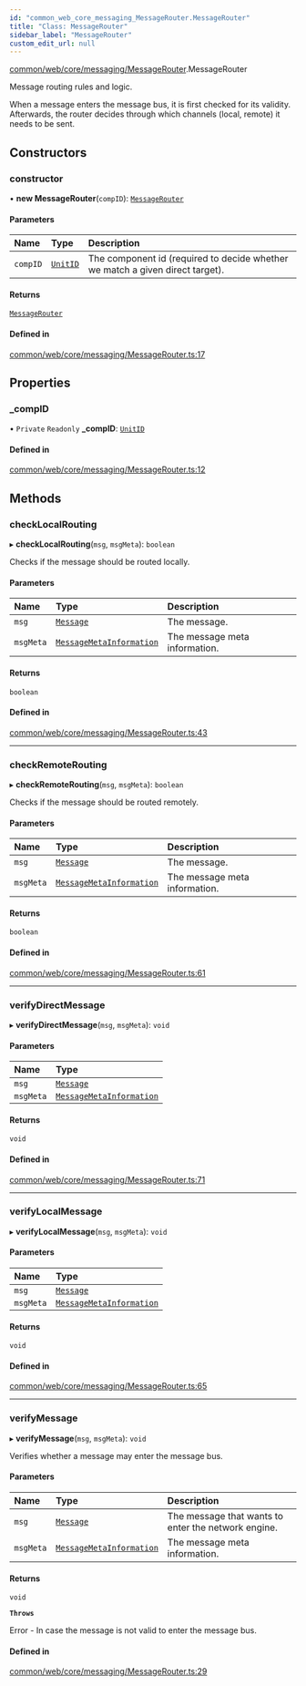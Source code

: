 ```yaml
---
id: "common_web_core_messaging_MessageRouter.MessageRouter"
title: "Class: MessageRouter"
sidebar_label: "MessageRouter"
custom_edit_url: null
---
```


[common/web/core/messaging/MessageRouter](../modules/common_web_core_messaging_MessageRouter.md).MessageRouter

Message routing rules and logic.

When a message enters the message bus, it is first checked for its validity.
Afterwards, the router decides through which channels (local, remote) it needs to be sent.

## Constructors

### constructor

• **new MessageRouter**(`compID`): [`MessageRouter`](common_web_core_messaging_MessageRouter.MessageRouter.md)

#### Parameters

| Name | Type | Description |
| :------ | :------ | :------ |
| `compID` | [`UnitID`](common_web_utils_UnitID.UnitID.md) | The component id (required to decide whether we match a given direct target). |

#### Returns

[`MessageRouter`](common_web_core_messaging_MessageRouter.MessageRouter.md)

#### Defined in

[common/web/core/messaging/MessageRouter.ts:17](https://github.com/Soroush9978/rds-ng/blob/3365237/src/common/web/core/messaging/MessageRouter.ts#L17)

## Properties

### \_compID

• `Private` `Readonly` **\_compID**: [`UnitID`](common_web_utils_UnitID.UnitID.md)

#### Defined in

[common/web/core/messaging/MessageRouter.ts:12](https://github.com/Soroush9978/rds-ng/blob/3365237/src/common/web/core/messaging/MessageRouter.ts#L12)

## Methods

### checkLocalRouting

▸ **checkLocalRouting**(`msg`, `msgMeta`): `boolean`

Checks if the message should be routed locally.

#### Parameters

| Name | Type | Description |
| :------ | :------ | :------ |
| `msg` | [`Message`](common_web_core_messaging_Message.Message.md) | The message. |
| `msgMeta` | [`MessageMetaInformation`](common_web_core_messaging_meta_MessageMetaInformation.MessageMetaInformation.md) | The message meta information. |

#### Returns

`boolean`

#### Defined in

[common/web/core/messaging/MessageRouter.ts:43](https://github.com/Soroush9978/rds-ng/blob/3365237/src/common/web/core/messaging/MessageRouter.ts#L43)

___

### checkRemoteRouting

▸ **checkRemoteRouting**(`msg`, `msgMeta`): `boolean`

Checks if the message should be routed remotely.

#### Parameters

| Name | Type | Description |
| :------ | :------ | :------ |
| `msg` | [`Message`](common_web_core_messaging_Message.Message.md) | The message. |
| `msgMeta` | [`MessageMetaInformation`](common_web_core_messaging_meta_MessageMetaInformation.MessageMetaInformation.md) | The message meta information. |

#### Returns

`boolean`

#### Defined in

[common/web/core/messaging/MessageRouter.ts:61](https://github.com/Soroush9978/rds-ng/blob/3365237/src/common/web/core/messaging/MessageRouter.ts#L61)

___

### verifyDirectMessage

▸ **verifyDirectMessage**(`msg`, `msgMeta`): `void`

#### Parameters

| Name | Type |
| :------ | :------ |
| `msg` | [`Message`](common_web_core_messaging_Message.Message.md) |
| `msgMeta` | [`MessageMetaInformation`](common_web_core_messaging_meta_MessageMetaInformation.MessageMetaInformation.md) |

#### Returns

`void`

#### Defined in

[common/web/core/messaging/MessageRouter.ts:71](https://github.com/Soroush9978/rds-ng/blob/3365237/src/common/web/core/messaging/MessageRouter.ts#L71)

___

### verifyLocalMessage

▸ **verifyLocalMessage**(`msg`, `msgMeta`): `void`

#### Parameters

| Name | Type |
| :------ | :------ |
| `msg` | [`Message`](common_web_core_messaging_Message.Message.md) |
| `msgMeta` | [`MessageMetaInformation`](common_web_core_messaging_meta_MessageMetaInformation.MessageMetaInformation.md) |

#### Returns

`void`

#### Defined in

[common/web/core/messaging/MessageRouter.ts:65](https://github.com/Soroush9978/rds-ng/blob/3365237/src/common/web/core/messaging/MessageRouter.ts#L65)

___

### verifyMessage

▸ **verifyMessage**(`msg`, `msgMeta`): `void`

Verifies whether a message may enter the message bus.

#### Parameters

| Name | Type | Description |
| :------ | :------ | :------ |
| `msg` | [`Message`](common_web_core_messaging_Message.Message.md) | The message that wants to enter the network engine. |
| `msgMeta` | [`MessageMetaInformation`](common_web_core_messaging_meta_MessageMetaInformation.MessageMetaInformation.md) | The message meta information. |

#### Returns

`void`

**`Throws`**

Error - In case the message is not valid to enter the message bus.

#### Defined in

[common/web/core/messaging/MessageRouter.ts:29](https://github.com/Soroush9978/rds-ng/blob/3365237/src/common/web/core/messaging/MessageRouter.ts#L29)
